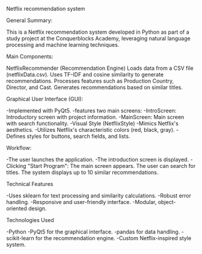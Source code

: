Netflix recommendation system

General Summary:

This is a Netflix recommendation system developed in Python as part of a study project at the Conquerblocks Academy, leveraging natural language processing and machine learning techniques.

Main Components:

NetflixRecommender (Recommendation Engine)
Loads data from a CSV file (netflixData.csv).
Uses TF-IDF and cosine similarity to generate recommendations.
Processes features such as Production Country, Director, and Cast.
Generates recommendations based on similar titles.

Graphical User Interface (GUI):

-Implemented with PyQt5.
-features two main screens:
-IntroScreen: Introductory screen with project information.
-MainScreen: Main screen with search functionality.
-Visual Style (NetflixStyle)
-Mimics Netflix's aesthetics.
-Utilizes Netflix's characteristic colors (red, black, gray).
-Defines styles for buttons, search fields, and lists.

Workflow:

-The user launches the application.
-The introduction screen is displayed.
-Clicking "Start Program":
The main screen appears.
The user can search for titles.
The system displays up to 10 similar recommendations.

Technical Features

-Uses sklearn for text processing and similarity calculations.
-Robust error handling.
-Responsive and user-friendly interface.
-Modular, object-oriented design.

Technologies Used

-Python
-PyQt5 for the graphical interface.
-pandas for data handling.
-scikit-learn for the recommendation engine.
-Custom Netflix-inspired style system.
